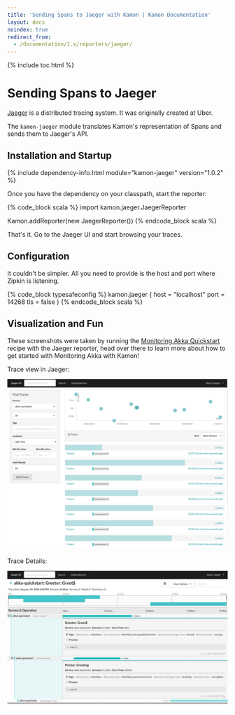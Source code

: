 ```yaml
---
title: 'Sending Spans to Jaeger with Kamon | Kamon Documentation'
layout: docs
noindex: true
redirect_from:
  - /documentation/1.x/reporters/jaeger/
---
```


{% include toc.html %}

Sending Spans to Jaeger
=======================

[Jaeger][1] is a distributed tracing system. It was originally created at Uber.

The `kamon-jaeger` module translates Kamon's representation of Spans and sends them to Jaeger's API.


## Installation and Startup

{% include dependency-info.html module="kamon-jaeger" version="1.0.2" %}

Once you have the dependency on your classpath, start the reporter:

{% code_block scala %}
import kamon.jaeger.JaegerReporter

Kamon.addReporter(new JaegerReporter())
{% endcode_block scala %}

That's it. Go to the Jaeger UI and start browsing your traces.


## Configuration

It couldn't be simpler. All you need to provide is the host and port where Zipkin is listening.

{% code_block typesafeconfig %}
kamon.jaeger {
  host = "localhost"
  port = 14268
  tls = false
}
{% endcode_block scala %}


## Visualization and Fun

These screenshots were taken by running the [Monitoring Akka Quickstart][2] recipe with the Jaeger reporter, head over
there to learn more about how to get started with Monitoring Akka with Kamon!

Trace view in Jaeger:

<img class="img-fluid my-4" src="/assets/img/jaeger-trace-search.png">

Trace Details:

<img class="img-fluid my-4" src="/assets/img/jaeger-trace-detail.png">

[1]: https://github.com/jaegertracing/jaeger
[2]: /documentation/1.x/recipes/monitoring-akka-quickstart/
